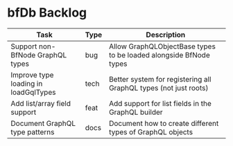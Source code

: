 # bfDb Backlog

| Task                                 | Type | Description                                                       |
| ------------------------------------ | ---- | ----------------------------------------------------------------- |
| Support non-BfNode GraphQL types     | bug  | Allow GraphQLObjectBase types to be loaded alongside BfNode types |
| Improve type loading in loadGqlTypes | tech | Better system for registering all GraphQL types (not just roots)  |
| Add list/array field support         | feat | Add support for list fields in the GraphQL builder                |
| Document GraphQL type patterns       | docs | Document how to create different types of GraphQL objects         |
